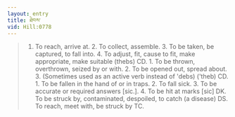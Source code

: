 ```yaml
---
layout: entry
title: ཐེབས་
vid: Hill:0778
---
```

> 1. To reach, arrive at. 2. To collect, assemble. 3. To be taken, be captured, to fall into. 4. To adjust, fit, cause to fit, make appropriate, make suitable (thebs) CD. 1. To be thrown, overthrown, seized by or with. 2. To be opened out, spread about. 3. (Sometimes used as an active verb instead of 'debs) ('theb) CD. 1. To be fallen in the hand of or in traps. 2. To fall sick. 3. To be accurate or required answers [sic.]. 4. To be hit at marks [sic] DK. To be struck by, contaminated, despoiled, to catch (a disease) DS. To reach, meet with, be struck by TC.
